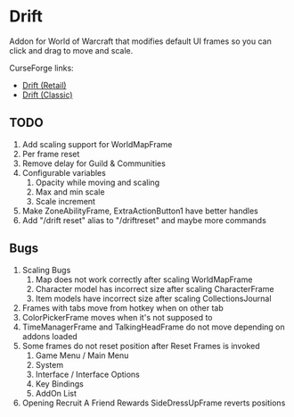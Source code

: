 # Drift
Addon for World of Warcraft that modifies default UI frames so you can click and drag to move and scale.

CurseForge links:
 * [Drift (Retail)](https://www.curseforge.com/wow/addons/drift)
 * [Drift (Classic)](https://www.curseforge.com/wow/addons/driftclassic)

## TODO
1. Add scaling support for WorldMapFrame
1. Per frame reset
1. Remove delay for Guild & Communities
1. Configurable variables
   1. Opacity while moving and scaling
   1. Max and min scale
   1. Scale increment
1. Make ZoneAbilityFrame, ExtraActionButton1 have better handles
1. Add "/drift reset" alias to "/driftreset" and maybe more commands

## Bugs
1. Scaling Bugs
   1. Map does not work correctly after scaling WorldMapFrame
   1. Character model has incorrect size after scaling CharacterFrame
   1. Item models have incorrect size after scaling CollectionsJournal
1. Frames with tabs move from hotkey when on other tab
1. ColorPickerFrame moves when it's not supposed to
1. TimeManagerFrame and TalkingHeadFrame do not move depending on addons loaded
1. Some frames do not reset position after Reset Frames is invoked
   1. Game Menu / Main Menu
   1. System
   1. Interface / Interface Options
   1. Key Bindings
   1. AddOn List
1. Opening Recruit A Friend Rewards SideDressUpFrame reverts positions 
